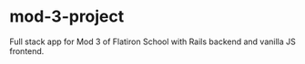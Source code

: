 # mod-3-project
Full stack app for Mod 3 of Flatiron School with Rails backend and vanilla JS frontend.
